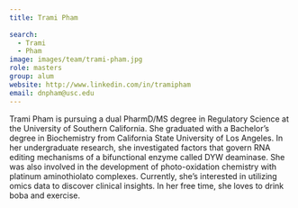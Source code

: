 ```yaml
---
title: Trami Pham
 
search:
  - Trami
  - Pham
image: images/team/trami-pham.jpg
role: masters
group: alum
website: http://www.linkedin.com/in/tramipham
email: dnpham@usc.edu
---
```


Trami Pham is pursuing a dual PharmD/MS degree in Regulatory Science at the University of Southern California. 
She graduated with a Bachelor’s degree in Biochemistry from California State University of Los Angeles. 
In her undergraduate research, she investigated factors that govern RNA editing mechanisms of a bifunctional enzyme called DYW deaminase. 
She was also involved in the development of photo-oxidation chemistry with platinum aminothiolato complexes. 
Currently, she’s interested in utilizing omics data to discover clinical insights. 
In her free time, she loves to drink boba and exercise. 
